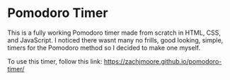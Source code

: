 Pomodoro Timer
==============

This is a fully working Pomodoro timer made from scratch in HTML, CSS, and JavaScript.
I noticed there wasnt many no frills, good looking, simple, timers for the Pomodoro method so I decided to make one myself.

To use this timer, follow this link: https://zachjmoore.github.io/pomodoro-timer/
